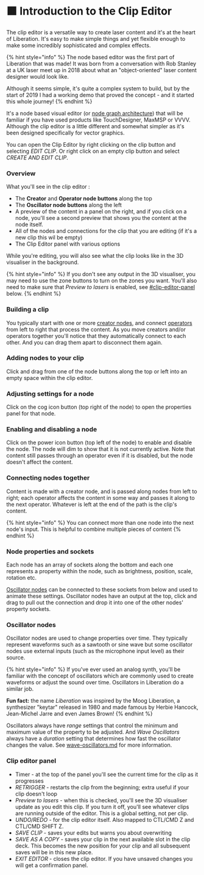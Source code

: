 # 🟧 Introduction to the Clip Editor

The clip editor is a versatile way to create laser content and it's at the heart of Liberation. It's easy to make simple things and yet flexible enough to make some incredibly sophisticated and complex effects.&#x20;

{% hint style="info" %}
The node based editor was the first part of Liberation that was made! It was born from a conversation with Rob Stanley at a UK laser meet up in 2018 about what an "object-oriented" laser content designer would look like.

Although it seems simple, it's quite a complex system to build, but by the start of 2019 I had a working demo that proved the concept - and it started this whole journey!
{% endhint %}

It's a node based visual editor (or [node graph architecture](https://en.wikipedia.org/wiki/Node_graph_architecture#Node_graph)) that will be familiar if you have used products like TouchDesigner, MaxMSP or VVVV. Although the clip editor is a little different and somewhat simpler as it's been designed specifically for vector graphics.&#x20;

You can open the Clip Editor by right clicking on the clip button and selecting _EDIT CLIP_. Or right click on an empty clip button and select _CREATE AND EDIT CLIP_.&#x20;

### Overview

What you'll see in the clip editor :&#x20;

* The **Creator** and **Operator node buttons** along the top&#x20;
* The **Oscillator node buttons** along the left
* A preview of the content in a panel on the right, and if you click on a node, you'll see a second preview that shows you the content at the node itself.
* All of the nodes and connections for the clip that you are editing (if it's a new clip this wil be empty)
* The Clip Editor panel with various options

While you're editing, you will also see what the clip looks like in the 3D visualiser in the background.&#x20;

{% hint style="info" %}
If you don't see any output in the 3D visualiser, you may need to use the zone buttons to turn on the zones you want. You'll also need to make sure that _Preview to lasers_ is enabled, see [#clip-editor-panel](clip-editor-intro.md#clip-editor-panel "mention") below.
{% endhint %}

### Building a clip

You typically start with one or more [creator nodes](creator-nodes.md), and connect [operators](operator-nodes/) from left to right that process the content. As you move creators and/or operators together you'll notice that they automatically connect to each other. And you can drag them apart to disconnect them again.&#x20;

### Adding nodes to your clip

Click and drag from one of the node buttons along the top or left into an empty space within the clip editor.&#x20;

### Adjusting settings for a node

Click on the cog icon button  (top right of the node) to open the properties panel for that node.&#x20;

### Enabling and disabling a node

Click on the power icon button (top left of the node) to enable and disable the node. The node will dim to show that it is not currently active. Note that content still passes through an operator even if it is disabled, but the node doesn't affect the content.&#x20;

### Connecting nodes together

Content is made with a creator node, and is passed along nodes from left to right; each operator affects the content in some way and passes it along to the next operator. Whatever is left at the end of the path is the clip's content.

{% hint style="info" %}
You can connect more than one node into the next node's input. This is helpful to combine multiple pieces of content
{% endhint %}

### Node properties and sockets

Each node has an array of sockets along the bottom and each one represents a property within the node, such as brightness, position, scale, rotation etc.&#x20;

[Oscillator nodes](oscillators/) can be connected to these sockets from below and used to animate these settings. Oscillator nodes have an output at the top, click and drag to pull out the connection and drop it into one of the other nodes' property sockets.&#x20;

### Oscillator nodes

Oscillator nodes are used to change properties over time. They typically represent waveforms such as a sawtooth or sine wave but some oscillator nodes use external inputs (such as the microphone input level) as their source.&#x20;

{% hint style="info" %}
If you've ever used an analog synth, you'll be familiar with the concept of oscillators which are commonly used to create waveforms or adjust the sound over time. Oscillators in Liberation do a similar job.&#x20;

**Fun fact:** the name _Liberation_ was inspired by the Moog Liberation, a synthesizer "keytar" released in 1980 and made famous by Herbie Hancock, Jean-Michel Jarre and even James Brown! &#x20;
{% endhint %}

Oscillators always have _range_ settings that control the minimum and maximum value of the property to be adjusted. And _Wave Oscillators_ always have a _duration_ setting that determines how fast the oscillator changes the value. See [wave-oscillators.md](oscillators/wave-oscillators.md "mention") for more information.&#x20;





&#x20;

### Clip editor panel

* Timer - at the top of the panel you'll see the current time for the clip as it progresses
* _RETRIGGER_ - restarts the clip from the beginning; extra useful if your clip doesn't loop
* _Preview to lasers_ - when this is checked, you'll see the 3D visualiser update as you edit this clip. If you turn it off, you'll see whatever clips are running outside of the editor. This is a global setting, not per clip.&#x20;
* _UNDO/REDO_ - for the clip editor itself. Also mapped to CTL/CMD Z and CTL/CMD SHIFT Z.
* _SAVE CLIP_ - saves your edits but warns you about overwriting
* _SAVE AS A COPY_ - saves your clip in the next available slot in the clip deck. This becomes the new position for your clip and all subsequent saves will be in this new place.&#x20;
* _EXIT EDITOR_ - closes the clip editor. If you have unsaved changes you will get a confirmation panel.&#x20;

